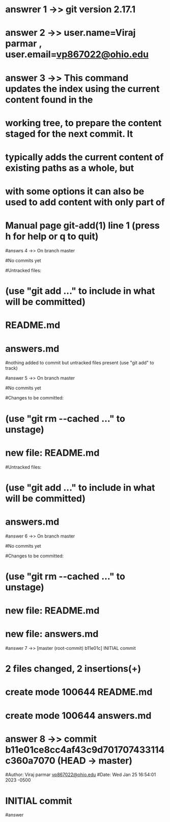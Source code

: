 # answrer 1 ->> git version 2.17.1

# answer  2 ->>  user.name=Viraj parmar , user.email=vp867022@ohio.edu

# answer  3 ->> This command updates the index using the current content found in the
#               working tree, to prepare the content staged for the next commit. It
#               typically adds the current content of existing paths as a whole, but
#               with some options it can also be used to add content with only part of
#               Manual page git-add(1) line 1 (press h for help or q to quit)

#answrs   4 ->> On branch master

#No commits yet

#Untracked files:
#  (use "git add <file>..." to include in what will be committed)

#	README.md
#	answers.md

#nothing added to commit but untracked files present (use "git add" to track)

#answer   5 ->> On branch master

#No commits yet

#Changes to be committed:
#  (use "git rm --cached <file>..." to unstage)

#	new file:   README.md

#Untracked files:
# (use "git add <file>..." to include in what will be committed)

#	answers.md

#answer   6 ->> On branch master

#No commits yet

#Changes to be committed:
#  (use "git rm --cached <file>..." to unstage)

#	new file:   README.md
#	new file:   answers.md

#answer  7 ->> [master (root-commit) b11e01c] INITIAL commit
# 2 files changed, 2 insertions(+)
# create mode 100644 README.md
# create mode 100644 answers.md

# answer  8 ->> commit b11e01ce8cc4af43c9d701707433114c360a7070 (HEAD -> master)

#Author: Viraj parmar <vp867022@ohio.edu>
#Date:   Wed Jan 25 16:54:01 2023 -0500

#   INITIAL commit

#answer





